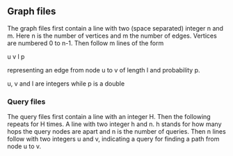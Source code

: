 ## Graph files

The graph files first contain a line with two (space separated) integer n and m.
Here n is the number of vertices and m the number of edges. Vertices are numbered 0 to n-1.
Then follow m lines of the form

u v l p

representing an edge from node u to v of length l and probability p.

u, v and l are integers while p is a double

### Query files

The query files first contain a line with an integer H.
Then the following repeats for H times.
A line with two integer h and n. h stands for how many hops the query nodes are apart and n is the number of queries.
Then n lines follow with two integers u and v, indicating a query for finding a path from node u to v.

